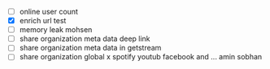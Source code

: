 - [ ] online user count
- [x] enrich url test
- [ ] memory leak mohsen
- [ ] share organization meta data deep link
- [ ] share organization meta data in getstream
- [ ] share organization global x spotify youtub facebook and ... amin sobhan